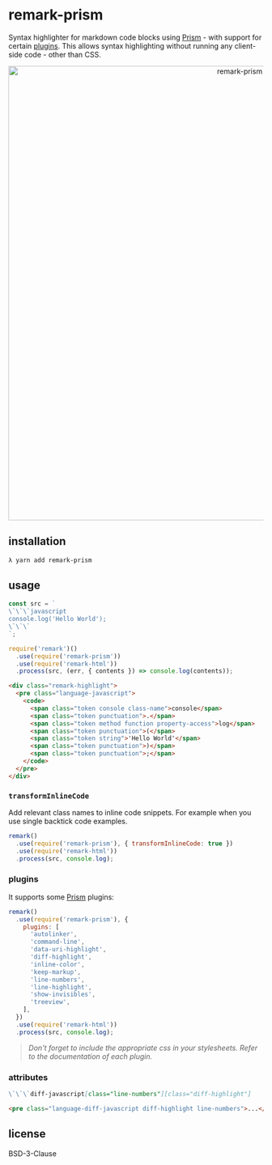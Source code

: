 # remark-prism

Syntax highlighter for markdown code blocks using [Prism](https://prismjs.com/) - with support for certain [plugins](https://prismjs.com/plugins/). This allows syntax highlighting without running any client-side code - other than CSS.

<div align="center">
  <img width="898" src="media/cover.png" alt="remark-prism">
</div>

## installation

```bash
λ yarn add remark-prism
```

## usage

```js
const src = `
\`\`\`javascript
console.log('Hello World');
\`\`\`
`;

require('remark')()
  .use(require('remark-prism'))
  .use(require('remark-html'))
  .process(src, (err, { contents }) => console.log(contents));
```

```html
<div class="remark-highlight">
  <pre class="language-javascript">
    <code>
      <span class="token console class-name">console</span>
      <span class="token punctuation">.</span>
      <span class="token method function property-access">log</span>
      <span class="token punctuation">(</span>
      <span class="token string">'Hello World'</span>
      <span class="token punctuation">)</span>
      <span class="token punctuation">;</span>
    </code>
  </pre>
</div>
```

### `transformInlineCode`

Add relevant class names to inline code snippets. For example when you use single backtick code examples.

```js
remark()
  .use(require('remark-prism'), { transformInlineCode: true })
  .use(require('remark-html'))
  .process(src, console.log);
```

### plugins

It supports some [Prism](https://prismjs.com/) plugins:

```js
remark()
  .use(require('remark-prism'), {
    plugins: [
      'autolinker',
      'command-line',
      'data-uri-highlight',
      'diff-highlight',
      'inline-color',
      'keep-markup',
      'line-numbers',
      'line-highlight',
      'show-invisibles',
      'treeview',
    ],
  })
  .use(require('remark-html'))
  .process(src, console.log);
```

> _Don't forget to include the appropriate css in your stylesheets. Refer to the documentation of each plugin._

### attributes

```markdown
\`\`\`diff-javascript[class="line-numbers"][class="diff-highlight"]
```

```html
<pre class="language-diff-javascript diff-highlight line-numbers">...</pre>
```

## license

BSD-3-Clause
